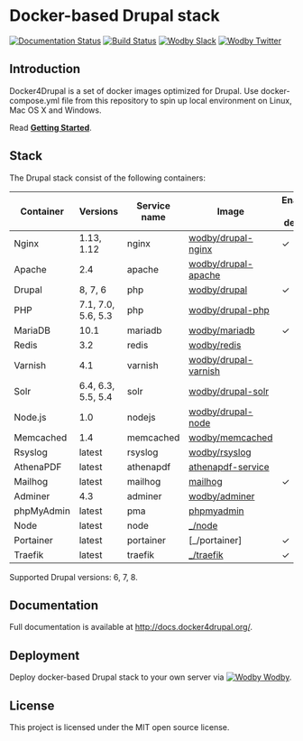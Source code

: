 # Docker-based Drupal stack

[![Documentation Status](https://readthedocs.org/projects/docker4drupal/badge/?version=latest)](http://docs.docker4drupal.org)
[![Build Status](https://travis-ci.org/wodby/docker4drupal.svg?branch=master)](https://travis-ci.org/wodby/docker4drupal)
[![Wodby Slack](http://slack.wodby.com/badge.svg)](http://slack.wodby.com)
[![Wodby Twitter](https://img.shields.io/twitter/follow/wodbyhq.svg?style=social&label=Follow)](https://twitter.com/wodbyhq)

## Introduction

Docker4Drupal is a set of docker images optimized for Drupal. Use docker-compose.yml file from this repository to spin up local environment on Linux, Mac OS X and Windows. 

Read [**Getting Started**](http://docs.docker4drupal.org/en/latest/).

## Stack

[wodby/drupal-nginx]: https://github.com/wodby/drupal-nginx
[wodby/drupal-apache]: https://github.com/wodby/drupal-apache
[wodby/drupal]: https://github.com/wodby/drupal
[wodby/drupal-php]: https://github.com/wodby/drupal-php
[wodby/mariadb]: https://github.com/wodby/mariadb
[wodby/redis]: https://github.com/wodby/redis
[wodby/drupal-varnish]: https://github.com/wodby/drupal-varnish
[wodby/drupal-solr]: https://github.com/wodby/drupal-solr
[wodby/drupal-node]: https://github.com/wodby/drupal-node
[wodby/memcached]: https://github.com/wodby/memcached
[wodby/rsyslog]: https://hub.docker.com/r/wodby/rsyslog
[athenapdf-service]: https://hub.docker.com/r/arachnysdocker/athenapdf-service
[mailhog]: https://hub.docker.com/r/mailhog/mailhog
[wodby/adminer]: https://hub.docker.com/r/wodby/adminer
[phpmyadmin]: https://hub.docker.com/r/phpmyadmin/phpmyadmin
[_/node]: https://hub.docker.com/_/node
[_/traefik]: https://hub.docker.com/_/traefik

The Drupal stack consist of the following containers:

| Container | Versions | Service name | Image | Enabled by default |
| --------- | -------- | ------------ | ----- | ------------------ |
| Nginx               | 1.13, 1.12         | nginx     | [wodby/drupal-nginx]   | ✓ |
| Apache              | 2.4                | apache    | [wodby/drupal-apache]  |   |
| Drupal              | 8, 7, 6            | php       | [wodby/drupal]         | ✓ |
| PHP                 | 7.1, 7.0, 5.6, 5.3 | php       | [wodby/drupal-php]     |   |
| MariaDB             | 10.1               | mariadb   | [wodby/mariadb]        | ✓ |
| Redis               | 3.2                | redis     | [wodby/redis]          |   |
| Varnish             | 4.1                | varnish   | [wodby/drupal-varnish] |   |
| Solr                | 6.4, 6.3, 5.5, 5.4 | solr      | [wodby/drupal-solr]    |   |
| Node.js             | 1.0                | nodejs    | [wodby/drupal-node]    |   |
| Memcached           | 1.4                | memcached | [wodby/memcached]      |   |
| Rsyslog             | latest             | rsyslog   | [wodby/rsyslog]        |   |
| AthenaPDF           | latest             | athenapdf | [athenapdf-service]    |   |
| Mailhog             | latest             | mailhog   | [mailhog]              | ✓ |
| Adminer             | 4.3                | adminer   | [wodby/adminer]        |   |
| phpMyAdmin          | latest             | pma       | [phpmyadmin]           |   |
| Node                | latest             | node      | [_/node]               |   |
| Portainer           | latest             | portainer | [_/portainer]          | ✓ |
| Traefik             | latest             | traefik   | [_/traefik]            | ✓ |

Supported Drupal versions: 6, 7, 8.

## Documentation

Full documentation is available at http://docs.docker4drupal.org/.

## Deployment

Deploy docker-based Drupal stack to your own server via [![Wodby](https://www.google.com/s2/favicons?domain=wodby.com) Wodby](https://cloud.wodby.com/stackhub/ada51e9b-2204-45ee-8e49-a4151912a168/detail).

## License

This project is licensed under the MIT open source license.
